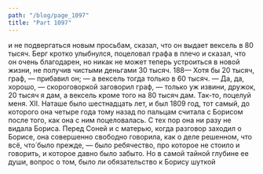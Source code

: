 ```yaml
---
path: "/blog/page_1097"
title: "Part 1097"
---
```


и не подвергаться новым просьбам, сказал, что он выдает вексель в 80 тысяч. Берг кротко улыбнулся, поцеловал графа в плечо и сказал, что он очень благодарен, но никак не может теперь устроиться в новой жизни, не получив чистыми деньгами 30 тысяч.
188— Хотя бы 20 тысяч, граф, — прибавил он; — а вексель тогда только в 60 тысяч.
— Да, да, хорошо, — скороговоркой заговорил граф, — только уж извини, дружок, 20 тысяч я дам, а вексель кроме того на 80 тысяч дам. Так-то, поцелуй меня.
XII.
Наташе было шестнадцать лет, и был 1809 год, тот самый, до которого она четыре года тому назад по пальцам считала с Борисом после того, как она с ним поцеловалась. С тех пор она ни разу не видала Бориса. Перед Соней и с матерью, когда разговор заходил о Борисе, она совершенно свободно говорила, как о деле решенном, что всё, что́ было прежде, — было ребячество, про которое не стоило и говорить, и которое давно было забыто. Но в самой тайной глубине ее души, вопрос о том, было ли обязательство к Борису шуткой 
